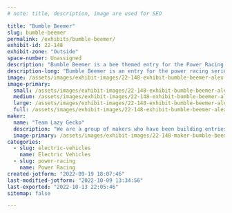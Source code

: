 ```yaml
---
# note: title, description, image are used for SEO

title: "Bumble Beemer"
slug: bumble-beemer
permalink: /exhibits/bumble-beemer/
exhibit-id: 22-148
exhibit-zone: "Outside"
space-number: Unassigned
description: "Bumble Beemer is a bee themed entry for the Power Racing Series."
description-long: "Bumble Beemer is an entry for the power racing series. It features a completely custom welded steel frame, is powered by a BOMA brushless motor and a single chain reduction. Its max speed is 20+ mph."
image: /assets/images/exhibit-images/22-148-exhibit-bumble-beemer-alex-orlando-large.jpg
image-primary: 
  small: /assets/images/exhibit-images/22-148-exhibit-bumble-beemer-alex-orlando-small.jpg
  medium: /assets/images/exhibit-images/22-148-exhibit-bumble-beemer-alex-orlando-medium.jpg
  large: /assets/images/exhibit-images/22-148-exhibit-bumble-beemer-alex-orlando-large.jpg
  full: /assets/images/exhibit-images/22-148-exhibit-bumble-beemer-alex-orlando-full.jpg
maker: 
  name: "Team Lazy Gecko"
  description: "We are a group of makers who have been building entries for the Power Racing Series for a few years."
  image-primary: /assets/images/exhibit-images/22-148-maker-bumble-beemer-13235260-862353837242804-4324434888201807519-o-medium.jpg
categories: 
  - slug: electric-vehicles
    name: Electric Vehicles
  - slug: power-racing
    name: Power Racing
created-jotform: "2022-09-19 18:07:46"
last-modified-jotform: "2022-10-09 13:34:56"
last-exported: "2022-10-13 22:05:46"
sitemap: false

---
```


